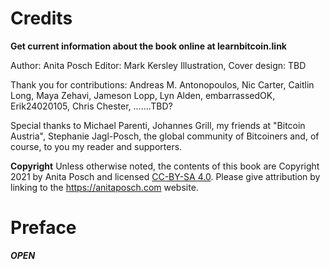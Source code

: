 # Credits

**Get current information about the book online at learnbitcoin.link**

Author: Anita Posch
Editor: Mark Kersley
Illustration, Cover design: TBD

Thank you for contributions:
Andreas M. Antonopoulos, Nic Carter, Caitlin Long, Maya Zehavi, Jameson Lopp, Lyn Alden, embarrassedOK, Erik24020105, Chris Chester, .......TBD?

Special thanks to Michael Parenti, Johannes Grill, my friends at "Bitcoin Austria", Stephanie Jagl-Posch, the global community of Bitcoiners and, of course, to you my reader and supporters.

**Copyright**
Unless otherwise noted, the contents of this book are Copyright 2021 by Anita Posch and licensed [CC-BY-SA 4.0](https://creativecommons.org/licenses/by-sa/4.0/). Please give attribution by linking to the https://anitaposch.com website.


# Preface

_**OPEN**_






